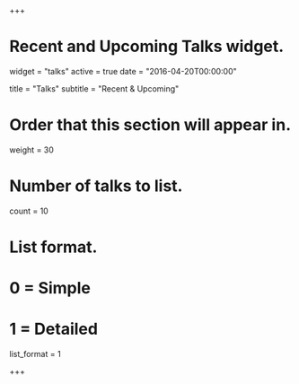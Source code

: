 +++
# Recent and Upcoming Talks widget.
widget = "talks"
active = true
date = "2016-04-20T00:00:00"

title = "Talks"
subtitle = "Recent & Upcoming"

# Order that this section will appear in.
weight = 30

# Number of talks to list.
count = 10

# List format.
#   0 = Simple
#   1 = Detailed
list_format = 1

+++

